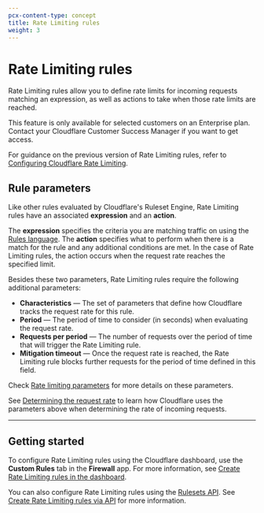 ```yaml
---
pcx-content-type: concept
title: Rate Limiting rules
weight: 3
---
```


# Rate Limiting rules

Rate Limiting rules allow you to define rate limits for incoming requests matching an expression, as well as actions to take when those rate limits are reached.

<Aside type='warning'>

This feature is only available for selected customers on an Enterprise plan. Contact your Cloudflare Customer Success Manager if you want to get access.

For guidance on the previous version of Rate Limiting rules, refer to [Configuring Cloudflare Rate Limiting](https://support.cloudflare.com/hc/articles/115001635128).

</Aside>

## Rule parameters

Like other rules evaluated by Cloudflare's Ruleset Engine, Rate Limiting rules have an associated **expression** and an **action**.

The **expression** specifies the criteria you are matching traffic on using the [Rules language](/ruleset-engine/rules-language). The **action** specifies what to perform when there is a match for the rule and any additional conditions are met. In the case of Rate Limiting rules, the action occurs when the request rate reaches the specified limit.

Besides these two parameters, Rate Limiting rules require the following additional parameters:

*   **Characteristics** — The set of parameters that define how Cloudflare tracks the request rate for this rule.
*   **Period** — The period of time to consider (in seconds) when evaluating the request rate.
*   **Requests per period** — The number of requests over the period of time that will trigger the Rate Limiting rule.
*   **Mitigation timeout** — Once the request rate is reached, the Rate Limiting rule blocks further requests for the period of time defined in this field.

Check [Rate limiting parameters](/waf/custom-rules/rate-limiting/parameters/) for more details on these parameters.

See [Determining the request rate](/waf/custom-rules/rate-limiting/request-rate/) to learn how Cloudflare uses the parameters above when determining the rate of incoming requests.

***

## Getting started

To configure Rate Limiting rules using the Cloudflare dashboard, use the **Custom Rules** tab in the **Firewall** app. For more information, see [Create Rate Limiting rules in the dashboard](/waf/custom-rules/rate-limiting/create-dashboard/).

You can also configure Rate Limiting rules using the [Rulesets API](/ruleset-engine/rulesets-api). See [Create Rate Limiting rules via API](/waf/custom-rules/rate-limiting/create-api/) for more information.
